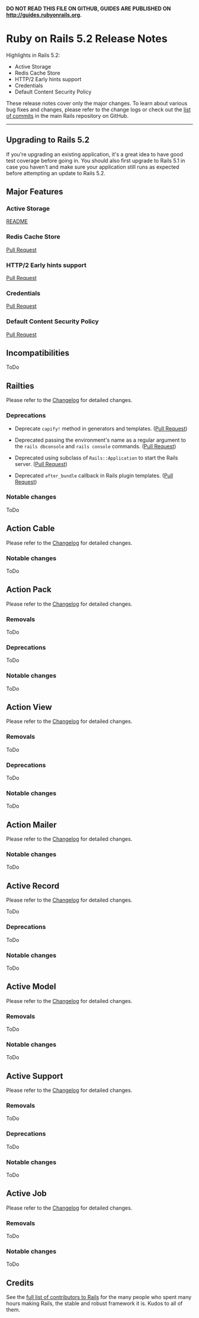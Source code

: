 **DO NOT READ THIS FILE ON GITHUB, GUIDES ARE PUBLISHED ON http://guides.rubyonrails.org.**

Ruby on Rails 5.2 Release Notes
===============================

Highlights in Rails 5.2:

* Active Storage
* Redis Cache Store
* HTTP/2 Early hints support
* Credentials
* Default Content Security Policy

These release notes cover only the major changes. To learn about various bug
fixes and changes, please refer to the change logs or check out the [list of
commits](https://github.com/rails/rails/commits/5-2-stable) in the main Rails
repository on GitHub.

--------------------------------------------------------------------------------

Upgrading to Rails 5.2
----------------------

If you're upgrading an existing application, it's a great idea to have good test
coverage before going in. You should also first upgrade to Rails 5.1 in case you
haven't and make sure your application still runs as expected before attempting
an update to Rails 5.2.


Major Features
--------------

### Active Storage

[README](https://github.com/rails/rails/blob/d3893ec38ec61282c2598b01a298124356d6b35a/activestorage/README.md)

### Redis Cache Store

[Pull Request](https://github.com/rails/rails/pull/31134)


### HTTP/2 Early hints support

[Pull Request](https://github.com/rails/rails/pull/30744)


### Credentials

[Pull Request](https://github.com/rails/rails/pull/30067)


### Default Content Security Policy

[Pull Request](https://github.com/rails/rails/pull/31162)

Incompatibilities
-----------------

ToDo

Railties
--------

Please refer to the [Changelog][railties] for detailed changes.

### Deprecations

*   Deprecate `capify!` method in generators and templates.
    ([Pull Request](https://github.com/rails/rails/pull/29493))

*   Deprecated passing the environment's name as a regular argument to the
    `rails dbconsole` and `rails console` commands.
    ([Pull Request](https://github.com/rails/rails/pull/29358))

*   Deprecated using subclass of `Rails::Application` to start the Rails server.
    ([Pull Request](https://github.com/rails/rails/pull/30127))

*   Deprecated `after_bundle` callback in Rails plugin templates.
    ([Pull Request](https://github.com/rails/rails/pull/29446))

### Notable changes

ToDo

Action Cable
-----------

Please refer to the [Changelog][action-cable] for detailed changes.

### Notable changes

ToDo

Action Pack
-----------

Please refer to the [Changelog][action-pack] for detailed changes.

### Removals

ToDo

### Deprecations

ToDo

### Notable changes

ToDo

Action View
-------------

Please refer to the [Changelog][action-view] for detailed changes.

### Removals

ToDo

### Deprecations

ToDo

### Notable changes

ToDo

Action Mailer
-------------

Please refer to the [Changelog][action-mailer] for detailed changes.

### Notable changes

ToDo

Active Record
-------------

Please refer to the [Changelog][active-record] for detailed changes.

ToDo

### Deprecations

ToDo

### Notable changes

ToDo

Active Model
------------

Please refer to the [Changelog][active-model] for detailed changes.

### Removals

ToDo

### Notable changes

ToDo

Active Support
--------------

Please refer to the [Changelog][active-support] for detailed changes.

### Removals

ToDo

### Deprecations

ToDo

### Notable changes

ToDo

Active Job
-----------

Please refer to the [Changelog][active-job] for detailed changes.

### Removals

ToDo

### Notable changes

ToDo

Credits
-------

See the
[full list of contributors to Rails](http://contributors.rubyonrails.org/) for
the many people who spent many hours making Rails, the stable and robust
framework it is. Kudos to all of them.

[railties]:       https://github.com/rails/rails/blob/5-2-stable/railties/CHANGELOG.md
[action-pack]:    https://github.com/rails/rails/blob/5-2-stable/actionpack/CHANGELOG.md
[action-view]:    https://github.com/rails/rails/blob/5-2-stable/actionview/CHANGELOG.md
[action-mailer]:  https://github.com/rails/rails/blob/5-2-stable/actionmailer/CHANGELOG.md
[action-cable]:   https://github.com/rails/rails/blob/5-2-stable/actioncable/CHANGELOG.md
[active-record]:  https://github.com/rails/rails/blob/5-2-stable/activerecord/CHANGELOG.md
[active-model]:   https://github.com/rails/rails/blob/5-2-stable/activemodel/CHANGELOG.md
[active-support]: https://github.com/rails/rails/blob/5-2-stable/activesupport/CHANGELOG.md
[active-job]:     https://github.com/rails/rails/blob/5-2-stable/activejob/CHANGELOG.md
